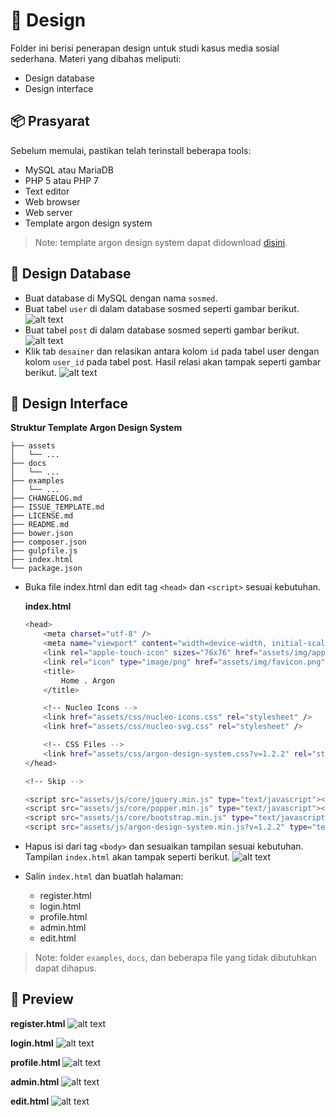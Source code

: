
# :triangular_ruler: Design

Folder ini berisi penerapan design untuk studi kasus media sosial sederhana. Materi yang dibahas meliputi:
* Design database
* Design interface

## :package: Prasyarat

Sebelum memulai, pastikan telah terinstall beberapa tools:
* MySQL atau MariaDB
* PHP 5 atau PHP 7
* Text editor
* Web browser
* Web server
* Template argon design system

> Note: template argon design system dapat didownload [disini](https://github.com/creativetimofficial/argon-design-system).

## :pushpin: Design Database

* Buat database di MySQL dengan nama `sosmed`.
* Buat tabel `user` di dalam database sosmed seperti gambar berikut.
  ![alt text](https://raw.githubusercontent.com/kunkoder/php-dasar/master/P1-Design/images/tabel_user.png)
* Buat tabel `post` di dalam database sosmed seperti gambar berikut.
  ![alt text](https://raw.githubusercontent.com/kunkoder/php-dasar/master/P1-Design/images/tabel_post.png)
* Klik tab `desainer` dan relasikan antara kolom `id` pada tabel user dengan kolom `user_id` pada tabel post. Hasil relasi akan tampak seperti gambar berikut.
  ![alt text](https://raw.githubusercontent.com/kunkoder/php-dasar/master/P1-Design/images/relasi_database.png)

## :pushpin: Design Interface

**Struktur Template Argon Design System**

```text
├── assets
│   └── ...
├── docs
│   └── ...
├── examples
│   └── ...
├── CHANGELOG.md
├── ISSUE_TEMPLATE.md
├── LICENSE.md
├── README.md
├── bower.json
├── composer.json
├── gulpfile.js
├── index.html
└── package.json
```

* Buka file index.html dan edit tag `<head>` dan `<script>` sesuai kebutuhan.

    **index.html**
    ```bash
    <head>
        <meta charset="utf-8" />
        <meta name="viewport" content="width=device-width, initial-scale=1, shrink-to-fit=no">
        <link rel="apple-touch-icon" sizes="76x76" href="assets/img/apple-icon.png">
        <link rel="icon" type="image/png" href="assets/img/favicon.png">
        <title>
            Home . Argon
        </title>

        <!-- Nucleo Icons -->
        <link href="assets/css/nucleo-icons.css" rel="stylesheet" />
        <link href="assets/css/nucleo-svg.css" rel="stylesheet" />

        <!-- CSS Files -->
        <link href="assets/css/argon-design-system.css?v=1.2.2" rel="stylesheet" />
    </head>

    <!-- Skip -->

	<script src="assets/js/core/jquery.min.js" type="text/javascript"></script>
	<script src="assets/js/core/popper.min.js" type="text/javascript"></script>
	<script src="assets/js/core/bootstrap.min.js" type="text/javascript"></script>
	<script src="assets/js/argon-design-system.min.js?v=1.2.2" type="text/javascript"></script>
    ```

* Hapus isi dari tag `<body>` dan sesuaikan tampilan sesuai kebutuhan. Tampilan `index.html` akan tampak seperti berikut.
  ![alt text](https://raw.githubusercontent.com/kunkoder/php-dasar/master/P1-Design/images/index.png)
* Salin `index.html` dan buatlah halaman:
    * register.html
    * login.html
    * profile.html
    * admin.html
    * edit.html

> Note: folder `examples`, `docs`, dan beberapa file yang tidak dibutuhkan dapat dihapus.

## :eyes: Preview

**register.html**
![alt text](https://raw.githubusercontent.com/kunkoder/php-dasar/master/P1-Design/images/register.png)

**login.html**
![alt text](https://raw.githubusercontent.com/kunkoder/php-dasar/master/P1-Design/images/login.png)

**profile.html**
![alt text](https://raw.githubusercontent.com/kunkoder/php-dasar/master/P1-Design/images/profile.png)

**admin.html**
![alt text](https://raw.githubusercontent.com/kunkoder/php-dasar/master/P1-Design/images/admin.png)

**edit.html**
![alt text](https://raw.githubusercontent.com/kunkoder/php-dasar/master/P1-Design/images/edit.png)

